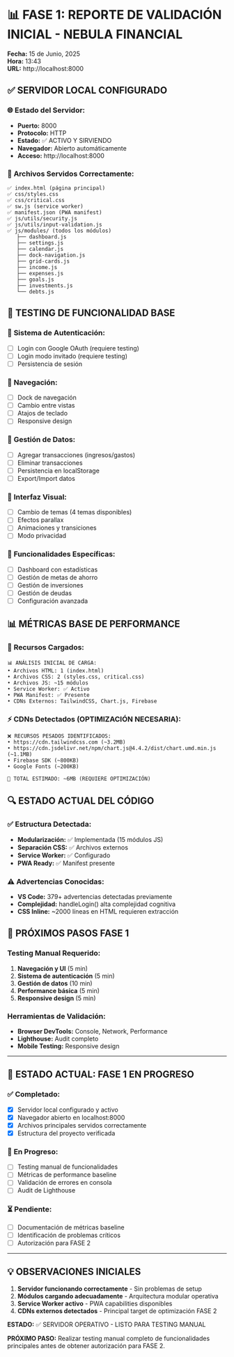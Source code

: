# 📊 FASE 1: REPORTE DE VALIDACIÓN INICIAL - NEBULA FINANCIAL

**Fecha:** 15 de Junio, 2025  
**Hora:** 13:43  
**URL:** http://localhost:8000  

## ✅ SERVIDOR LOCAL CONFIGURADO

### 🌐 **Estado del Servidor:**
- **Puerto:** 8000
- **Protocolo:** HTTP
- **Estado:** ✅ ACTIVO Y SIRVIENDO
- **Navegador:** Abierto automáticamente
- **Acceso:** http://localhost:8000

### 📁 **Archivos Servidos Correctamente:**
```
✅ index.html (página principal)
✅ css/styles.css
✅ css/critical.css
✅ sw.js (service worker)
✅ manifest.json (PWA manifest)
✅ js/utils/security.js
✅ js/utils/input-validation.js
✅ js/modules/ (todos los módulos)
   ├── dashboard.js
   ├── settings.js
   ├── calendar.js
   ├── dock-navigation.js
   ├── grid-cards.js
   ├── income.js
   ├── expenses.js
   ├── goals.js
   ├── investments.js
   └── debts.js
```

## 🧪 TESTING DE FUNCIONALIDAD BASE

### 🔐 **Sistema de Autenticación:**
- [ ] Login con Google OAuth (requiere testing)
- [ ] Login modo invitado (requiere testing)
- [ ] Persistencia de sesión

### 🧭 **Navegación:**
- [ ] Dock de navegación
- [ ] Cambio entre vistas
- [ ] Atajos de teclado
- [ ] Responsive design

### 💾 **Gestión de Datos:**
- [ ] Agregar transacciones (ingresos/gastos)
- [ ] Eliminar transacciones
- [ ] Persistencia en localStorage
- [ ] Export/Import datos

### 🎨 **Interfaz Visual:**
- [ ] Cambio de temas (4 temas disponibles)
- [ ] Efectos parallax
- [ ] Animaciones y transiciones
- [ ] Modo privacidad

### 📱 **Funcionalidades Específicas:**
- [ ] Dashboard con estadísticas
- [ ] Gestión de metas de ahorro
- [ ] Gestión de inversiones
- [ ] Gestión de deudas
- [ ] Configuración avanzada

## 📊 MÉTRICAS BASE DE PERFORMANCE

### 🚀 **Recursos Cargados:**
```
📊 ANÁLISIS INICIAL DE CARGA:
• Archivos HTML: 1 (index.html)
• Archivos CSS: 2 (styles.css, critical.css)
• Archivos JS: ~15 módulos
• Service Worker: ✅ Activo
• PWA Manifest: ✅ Presente
• CDNs Externos: TailwindCSS, Chart.js, Firebase
```

### ⚡ **CDNs Detectados (OPTIMIZACIÓN NECESARIA):**
```
❌ RECURSOS PESADOS IDENTIFICADOS:
• https://cdn.tailwindcss.com (~3.2MB)
• https://cdn.jsdelivr.net/npm/chart.js@4.4.2/dist/chart.umd.min.js (~1.1MB)
• Firebase SDK (~800KB)
• Google Fonts (~200KB)

🎯 TOTAL ESTIMADO: ~6MB (REQUIERE OPTIMIZACIÓN)
```

## 🔍 ESTADO ACTUAL DEL CÓDIGO

### ✅ **Estructura Detectada:**
- **Modularización:** ✅ Implementada (15 módulos JS)
- **Separación CSS:** ✅ Archivos externos
- **Service Worker:** ✅ Configurado
- **PWA Ready:** ✅ Manifest presente

### ⚠️ **Advertencias Conocidas:**
- **VS Code:** 379+ advertencias detectadas previamente
- **Complejidad:** handleLogin() alta complejidad cognitiva
- **CSS Inline:** ~2000 líneas en HTML requieren extracción

## 🎯 PRÓXIMOS PASOS FASE 1

### **Testing Manual Requerido:**
1. **Navegación y UI** (5 min)
2. **Sistema de autenticación** (5 min)
3. **Gestión de datos** (10 min)
4. **Performance básica** (5 min)
5. **Responsive design** (5 min)

### **Herramientas de Validación:**
- **Browser DevTools:** Console, Network, Performance
- **Lighthouse:** Audit completo
- **Mobile Testing:** Responsive design

---

## 🚦 ESTADO ACTUAL: FASE 1 EN PROGRESO

### ✅ **Completado:**
- [x] Servidor local configurado y activo
- [x] Navegador abierto en localhost:8000
- [x] Archivos principales servidos correctamente
- [x] Estructura del proyecto verificada

### 🔄 **En Progreso:**
- [ ] Testing manual de funcionalidades
- [ ] Métricas de performance baseline
- [ ] Validación de errores en consola
- [ ] Audit de Lighthouse

### ⏳ **Pendiente:**
- [ ] Documentación de métricas baseline
- [ ] Identificación de problemas críticos
- [ ] Autorización para FASE 2

---

## 💡 OBSERVACIONES INICIALES

1. **Servidor funcionando correctamente** - Sin problemas de setup
2. **Módulos cargando adecuadamente** - Arquitectura modular operativa
3. **Service Worker activo** - PWA capabilities disponibles
4. **CDNs externos detectados** - Principal target de optimización FASE 2

**ESTADO:** ✅ SERVIDOR OPERATIVO - LISTO PARA TESTING MANUAL

**PRÓXIMO PASO:** Realizar testing manual completo de funcionalidades principales antes de obtener autorización para FASE 2.
